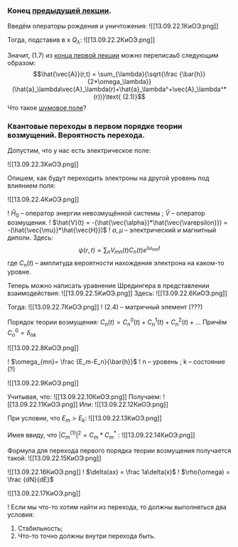 ### Конец [предыдущей лекции](КиОЭ_Лекция_1_(06.09.22)).
Введём операторы рождения и уничтожения:
![[13.09.22.1КиОЭ.png]]

Тогда, подставив в x $Q_\lambda$:
![[13.09.22.2КиОЭ.png]]

Значит, (1.7) из [конца первой лекции](КиОЭ_Лекция_1_(06.09.22)) можно переписаьб следующим образом:
$$\hat{\vec{A}}(r,t) = \sum_{\lambda}{\sqrt{\frac {\bar{h}}{2*\omega_\lambda}}(\hat{a}_\lambda\vec{A}_\lambda(r)+\hat{a}_\lambda^+\vec{A}_\lambda^*(r))}\text{ (2.1)}$$
Что такое [шумовое поле](Фотон)?

### Квантовые переходы в первом порядке теории возмущений. Вероятность перехода.

Допустим, что у нас есть электрическое поле:

![[13.09.22.3КиОЭ.png]]

Опишем, как будут переходить электроны на другой уровень под влиянием поля:

![[13.09.22.4КиОЭ.png]]

! $\hat{H}_0$ – оператор энергии невозмущённой системы ; $\hat{V}$ – оператор возмущения.
! $\hat{V}(t) = -(\hat{\vec{\alpha}}*\hat{\vec{\varepsilon}}) = -(\hat{\vec{\mu}}*\hat{\vec{H}})$ ! $\alpha,\mu$ – электрический и магнитный диполи.
Здесь:
$$\psi(r,t)=\sum_n{V_{mn}(t)C_n(t)e^{i\omega_{mn}t}}$$
где $C_n(t)$ – амплитуда вероятности нахождения электрона на каком-то уровне.

Теперь можно написать уравнение Шредингера в представлении взаимодействия:
![[13.09.22.5КиОЭ.png]]
Здесь:
![[13.09.22.6КиОЭ.png]]

Тогда:
![[13.09.22.7КиОЭ.png]]
! (2.4) – матричный элемент (???)

Порядок теории возмущения: $C_n(t)=C_n^{0}(t)+C_n^{1}(t)+C_n^{2}(t)+\dots$
Причём $C_n^{0} = \delta_{nk}$

![[13.09.22.8КиОЭ.png]]

! $\omega_{mn}= \frac {E_m-E_n}{\bar{h}}$  ! n – уровень ; k – состояние (?)

![[13.09.22.9КиОЭ.png]]

Учитывая, что:
![[13.09.22.10КиОЭ.png]]
Получаем:
![[13.09.22.11КиОЭ.png]]
Или:
![[13.09.22.12КиОЭ.png]]

При условии, что $E_m>E_k$:
![[13.09.22.13КиОЭ.png]]

Имея ввиду, что $|C_m^{(1)}|^2=C_m*C_m^*$ :
![[13.09.22.14КиОЭ.png]]

Формула для перехода первого порядка теории возмущения получается такой:
![[13.09.22.15КиОЭ.png]]

![[13.09.22.16КиОЭ.png]]
! $\delta(ax) = \frac 1a\delta(x)$
! $\rho(\omega) = \frac {dN}{dE}$

![[13.09.22.17КиОЭ.png]]

! Если мы что-то хотим найти из перехода, то должны выполняться два условия:
1. Стабильность;
2. Что-то точно должны внутри перехода быть.

